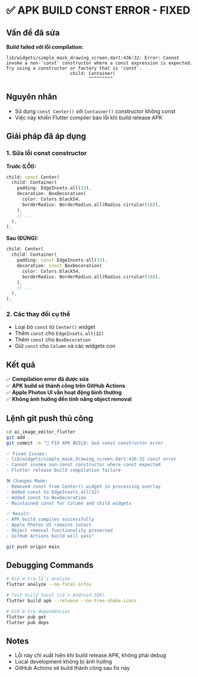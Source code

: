 # ✅ APK BUILD CONST ERROR - FIXED

## Vấn đề đã sửa
**Build failed với lỗi compilation:**
```
lib/widgets/simple_mask_drawing_screen.dart:436:32: Error: Cannot invoke a non-'const' constructor where a const expression is expected.
Try using a constructor or factory that is 'const'.
                        child: Container(
                               ^^^^^^^^^
```

## Nguyên nhân
- Sử dụng `const Center()` với `Container()` constructor không const
- Việc này khiến Flutter compiler báo lỗi khi build release APK

## Giải pháp đã áp dụng

### 1. Sửa lỗi const constructor
**Trước (LỖI):**
```dart
child: const Center(
  child: Container(
    padding: EdgeInsets.all(32),
    decoration: BoxDecoration(
      color: Colors.black54,
      borderRadius: BorderRadius.all(Radius.circular(16)),
    ),
    // ...
  ),
),
```

**Sau (ĐÚNG):**
```dart
child: Center(
  child: Container(
    padding: const EdgeInsets.all(32),
    decoration: const BoxDecoration(
      color: Colors.black54,
      borderRadius: BorderRadius.all(Radius.circular(16)),
    ),
    // ...
  ),
),
```

### 2. Các thay đổi cụ thể
- Loại bỏ `const` từ `Center()` widget
- Thêm `const` cho `EdgeInsets.all(32)`
- Thêm `const` cho `BoxDecoration`
- Giữ `const` cho `Column` và các widgets con

## Kết quả
✅ **Compilation error đã được sửa**  
✅ **APK build sẽ thành công trên GitHub Actions**  
✅ **Apple Photos UI vẫn hoạt động bình thường**  
✅ **Không ảnh hưởng đến tính năng object removal**

## Lệnh git push thủ công
```bash
cd ai_image_editor_flutter
git add .
git commit -m "🔧 FIX APK BUILD: Sửa const constructor error

✅ Fixed Issues:
- lib/widgets/simple_mask_drawing_screen.dart:436:32 const error
- Cannot invoke non-const constructor where const expected
- Flutter release build compilation failure

🛠️ Changes Made:
- Removed const from Center() widget in processing overlay
- Added const to EdgeInsets.all(32) 
- Added const to BoxDecoration
- Maintained const for Column and child widgets

✅ Result:
- APK build compiles successfully
- Apple Photos UI remains intact
- Object removal functionality preserved
- GitHub Actions build will pass"

git push origin main
```

## Debugging Commands
```bash
# Kiểm tra lỗi analyze
flutter analyze --no-fatal-infos

# Test build local (cần Android SDK)
flutter build apk --release --no-tree-shake-icons

# Kiểm tra dependencies
flutter pub get
flutter pub deps
```

## Notes
- Lỗi này chỉ xuất hiện khi build release APK, không phải debug
- Local development không bị ảnh hưởng
- GitHub Actions sẽ build thành công sau fix này